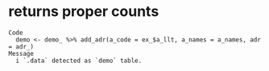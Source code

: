 # returns proper counts

    Code
      demo <- demo_ %>% add_adr(a_code = ex_$a_llt, a_names = a_names, adr = adr_)
    Message
      i `.data` detected as `demo` table.

